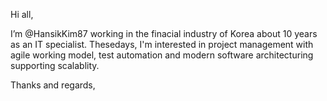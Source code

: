 Hi all, 

I’m @HansikKim87 working in the finacial industry of Korea about 10 years as an IT specialist. 
Thesedays, I'm interested in project management with agile working model, test automation and modern software architecturing supporting scalablity.

Thanks and regards,
